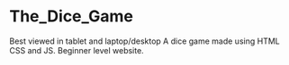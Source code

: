 ﻿# The_Dice_Game
 Best viewed in tablet and laptop/desktop
A dice game made using HTML CSS and JS. Beginner level website.

